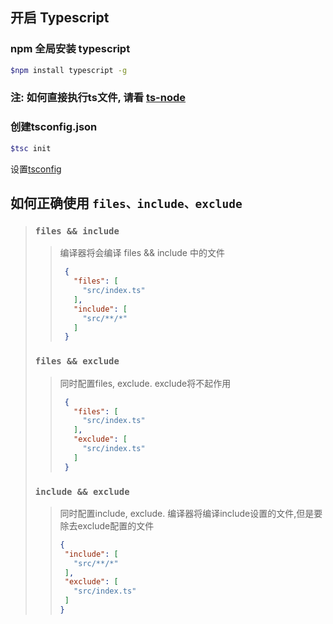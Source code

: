 ## 开启 Typescript 

### npm 全局安装 typescript
```sh
$npm install typescript -g
```

### 注: 如何直接执行ts文件, 请看 [ts-node](https://github.com/Xiao2GouZi/logger/tree/ts/material/ts/ts-node)
### 创建tsconfig.json
```sh
$tsc init
```

设置[tsconfig](https://github.com/Xiao2GouZi/logger/blob/ts/material/ts/tsconfig/README.md)


## 如何正确使用 `files、include、exclude`
>### `files && include`
>>编译器将会编译 files && include 中的文件
>>```json 
>>  {
>>    "files": [
>>      "src/index.ts"
>>    ],
>>    "include": [
>>      "src/**/*"
>>    ]
>>  }
>>```
>### `files && exclude`
>>同时配置files, exclude. exclude将不起作用
>>```json
>>  {
>>    "files": [
>>      "src/index.ts"
>>    ],
>>    "exclude": [
>>      "src/index.ts"
>>    ]
>>  }
>>```
>### `include && exclude`
>>同时配置include, exclude. 编译器将编译include设置的文件,但是要除去exclude配置的文件
>>```json 
>>{
>>  "include": [
>>    "src/**/*"
>>  ],
>>  "exclude": [
>>    "src/index.ts"
>>  ]
>>}
>>```
